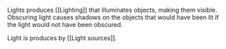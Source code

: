 Lights produces [[Lighting]] that illuminates objects, making them visible.
Obscuring light causes shadows on the objects that would have been lit if the light would not have been obscured.

Light is produces by [[Light sources]].
